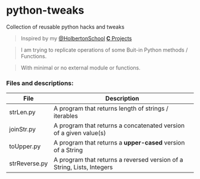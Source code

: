 # python-tweaks
Collection of reusable python hacks and tweaks

> Inspired by my [@HolbertonSchool](https://github.com/holbertonschool) [**C** Projects](https://github.com/Mgregchi/alx-low_level_programming)

> I am trying to replicate operations of some Buit-in Python methods / Functions.

> With minimal or no external module or functions.

### **Files and descriptions:**

| File          | Description                                                            |
| ------------- | ---------------------------------------------------------------------- |
| strLen.py     | A program that returns length of strings / iterables                   |
| joinStr.py    | A program that returns a concatenated version of a given value(s)      |
| toUpper.py    | A program that returns a **upper-cased** version of a String           |
| strReverse.py | A program that returns a reversed version of a String, Lists, Integers |
